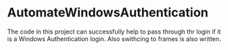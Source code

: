 # AutomateWindowsAuthentication

The code in this project can successfully help to pass through thr login if it is a Windows Authentication login.
Also swithcing to frames is also written.
